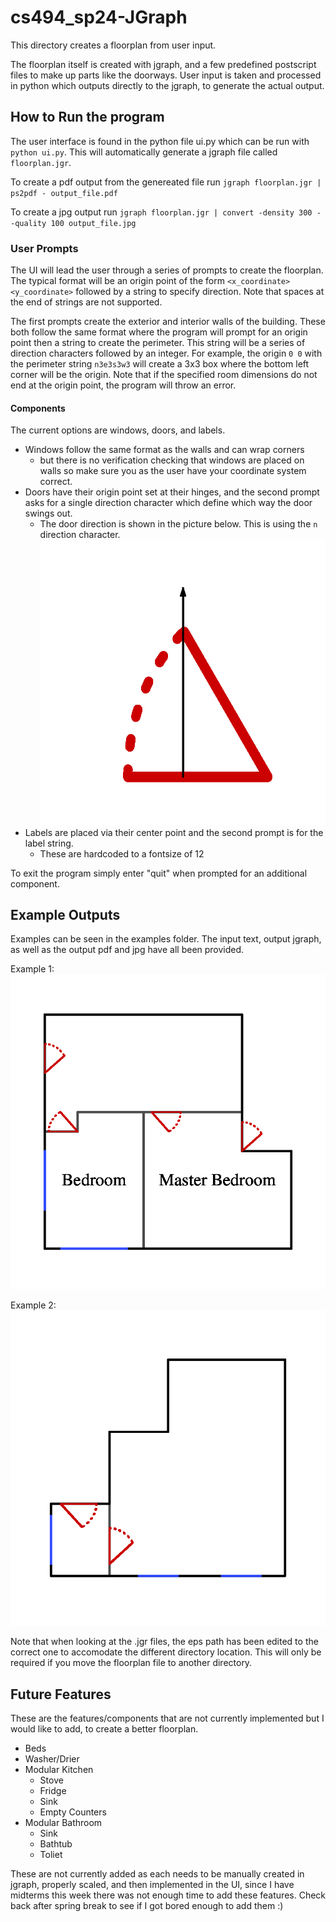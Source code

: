 # cs494_sp24-JGraph

This directory creates a floorplan from user input.

The floorplan itself is created with jgraph, and a few predefined postscript files to make up parts like the doorways. 
User input is taken and processed in python which outputs directly to the jgraph, to generate the actual output. 

## How to Run the program

The user interface is found in the python file ui.py which can be run with `python ui.py`. This will automatically generate a jgraph file called `floorplan.jgr`. 

To create a pdf output from the genereated file run `jgraph floorplan.jgr | ps2pdf - output_file.pdf`

To create a jpg output run `jgraph floorplan.jgr | convert -density 300 - -quality 100 output_file.jpg`

### User Prompts
The UI will lead the user through a series of prompts to create the floorplan. The typical format will be an origin point of the form `<x_coordinate> <y_coordinate>` followed by a string to specify direction. Note that spaces at the end of strings are not supported. 

The first prompts create the exterior and interior walls of the building. These both follow the same format where the program will prompt for an origin point then a string to create the perimeter. This string will be a series of direction characters followed by an integer. For example, the origin `0 0` with the perimeter string `n3e3s3w3` will create a 3x3 box where the bottom left corner will be the origin. Note that if the specified room dimensions do not end at the origin point, the program will throw an error.

#### Components
The current options are windows, doors, and labels. 
- Windows follow the same format as the walls and can wrap corners
	- but there is no verification checking that windows are placed on walls so make sure you as the user have your coordinate system correct. 
- Doors have their origin point set at their hinges, and the second prompt asks for a single direction character which define which way the door swings out. 
	- The door direction is shown in the picture below. This is using the `n` direction character. 
![Door Direction](./examples/door_direction.jpg)
- Labels are placed via their center point and the second prompt is for the label string.
	- These are hardcoded to a fontsize of 12

To exit the program simply enter "quit" when prompted for an additional component. 

## Example Outputs
Examples can be seen in the examples folder. The input text, output jgraph, as well as the output pdf and jpg have all been provided. 

Example 1: ![Example1 jpg](./examples/out1.jpg)

Example 2: ![Example2 jpg](./examples/out2.jpg)

Note that when looking at the .jgr files, the eps path has been edited to the correct one to accomodate the different directory location. This will only be required if you move the floorplan file to another directory. 

## Future Features 
These are the features/components that are not currently implemented but I would like to add, to create a better floorplan.
- Beds
- Washer/Drier
- Modular Kitchen
	- Stove
	- Fridge
	- Sink
	- Empty Counters
- Modular Bathroom
	- Sink
	- Bathtub
	- Toliet 

These are not currently added as each needs to be manually created in jgraph, properly scaled, and then implemented in the UI, since I have midterms this week there was not enough time to add these features. Check back after spring break to see if I got bored enough to add them :)

